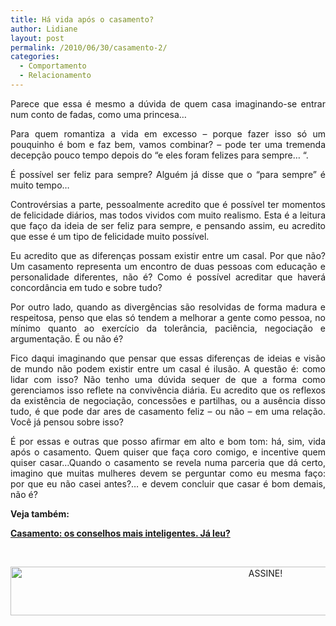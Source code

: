 ```yaml
---
title: Há vida após o casamento?
author: Lidiane
layout: post
permalink: /2010/06/30/casamento-2/
categories:
  - Comportamento
  - Relacionamento
---
```

<p style="text-align: justify;">
  Parece que essa é mesmo a dúvida de quem casa imaginando-se entrar num conto de fadas, como uma princesa…
</p>

<p style="text-align: justify;">
  Para quem romantiza a vida em excesso – porque fazer isso só um pouquinho é bom e faz bem, vamos combinar? – pode ter uma tremenda decepção pouco tempo depois do “e eles foram felizes para sempre… “.
</p>

<p style="text-align: justify;">
  É possível ser feliz para sempre? Alguém já disse que o “para sempre” é muito tempo…
</p>

<!--more-->

<p style="text-align: justify;">
  Controvérsias a parte, pessoalmente acredito que é possível ter momentos de felicidade diários, mas todos vividos com muito realismo. Esta é a leitura que faço da ideia de ser feliz para sempre, e pensando assim, eu acredito que esse é um tipo de felicidade muito possível.
</p>

<p style="text-align: justify;">
  Eu acredito que as diferenças possam existir entre um casal. Por que não? Um casamento representa um encontro de duas pessoas com educação e personalidade diferentes, não é? Como é possível acreditar que haverá concordância em tudo e sobre tudo?
</p>

<p style="text-align: justify;">
  Por outro lado, quando as divergências são resolvidas de forma madura e respeitosa, penso que elas só tendem a melhorar a gente como pessoa, no mínimo quanto ao exercício da tolerância, paciência, negociação e argumentação. É ou não é?
</p>

<p style="text-align: justify;">
  Fico daqui imaginando que pensar que essas diferenças de ideias e visão de mundo não podem existir entre um casal é ilusão. A questão é: como lidar com isso? Não tenho uma dúvida sequer de que a forma como gerenciamos isso reflete na convivência diária. Eu acredito que os reflexos da existência de negociação, concessões e partilhas, ou a ausência disso tudo, é que pode dar ares de casamento feliz – ou não – em uma relação. Você já pensou sobre isso?
</p>

<p style="text-align: justify;">
  É por essas e outras que posso afirmar em alto e bom tom: há, sim, vida após o casamento. Quem quiser que faça coro comigo, e incentive quem quiser casar…Quando o casamento se revela numa parceria que dá certo, imagino que muitas mulheres devem se perguntar como eu mesma faço: por que eu não casei antes?… e devem concluir que casar é bom demais, não é?
</p>

<p style="text-align: justify;">
  <strong>Veja também:</strong>
</p>

<p style="text-align: justify;">
  <strong><a href="http://www.trololodemulher.com.br/2015/05/22/casamento-conselhos/" target="_blank" rel="noopener noreferrer">Casamento: os conselhos mais inteligentes. Já leu?</a></strong>
</p>

&nbsp;

<p align="center">
  <a href="http://feedburner.google.com/fb/a/mailverify?uri=blogBichaFemea&loc=en_US" target="_blank" rel="noopener noreferrer"><img class="alignnone size-full wp-image-10439" src="https://www.trololodemulher.com.br/2014/09/ASSINE.png" alt="ASSINE!" width="800" height="78" /></a>
</p>